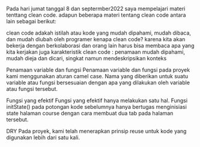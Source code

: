 Pada hari jumat tanggal 8 dan septermber2022 saya mempelajari materi tenttang clean code. adapun beberapa materi tentang clean code antara lain sebagai berikut:


clean code adakah istilah atau kode yang mudah dipahami, mudah dibaca, dan mudah diubah oleh programer
kenapa clean code? karena kita akan bekerja dengan berkolaborasi dan orang lain harus bisa membaca apa yang kita kerjakan juga
karakteristik clean code : penamaan mudah dipahami, mudah dieja dan dicari, singkat namun mendeskripsikan konteks

Penamaan variable dan fungsi
Penamaan variable dan fungsi pada proyek kami menggunakan aturan camel case. Nama yang diberikan untuk suatu variable atau fungsi bersesuaian dengan apa yang dilakukan oleh variable atau fungsi tersebut.

Fungsi yang efektif
Fungsi yang efektif hanya melakukan satu hal. Fungsi initState() pada potongan kode sebelumnya hanya bertugas menginisiasi state halaman course dengan cara membuat dua tab pada halaman tersebut.

DRY
Pada proyek, kami telah menerapkan prinsip reuse untuk kode yang digunakan lebih dari satu kali. 